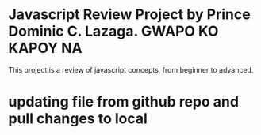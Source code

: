 # Javascript Review Project by Prince Dominic C. Lazaga. GWAPO KO KAPOY NA
This project is a review of javascript concepts, from beginner to advanced. 
 # updating file from github repo and pull changes to local
